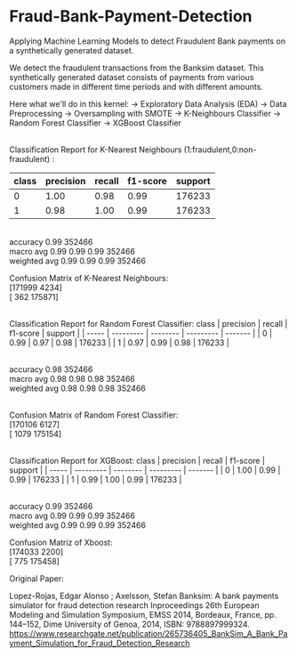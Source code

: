 # Fraud-Bank-Payment-Detection
Applying Machine Learning Models to detect Fraudulent Bank payments on a synthetically generated dataset.

We detect the fraudulent transactions from the Banksim dataset. This synthetically generated dataset consists of payments from various customers made in different time periods and with different amounts.

Here what we'll do in this kernel:
-> Exploratory Data Analysis (EDA)
-> Data Preprocessing
-> Oversampling with SMOTE
-> K-Neighbours Classifier
-> Random Forest Classifier
-> XGBoost Classifier


<br/>Classification Report for K-Nearest Neighbours (1:fraudulent,0:non-fraudulent) :

class | precision |   recall | f1-score  | support |
| ----- | --------- | -------- | --------- | ------- |
|  0    |     1.00  |    0.98  |    0.99   |  176233 |
|  1    |     0.98  |    1.00  |    0.99   |  176233 |

<br/>accuracy                           0.99    352466
<br/>macro avg       0.99      0.99      0.99    352466
<br/>weighted avg       0.99      0.99      0.99    352466
           

Confusion Matrix of K-Nearest Neighbours: 
<br/> [171999   4234]
<br/> [   362 175871]
 
<br/>Classification Report for Random Forest Classifier: 
class | precision |   recall | f1-score  | support |
| ----- | --------- | -------- | --------- | ------- |
|   0   |    0.99   |   0.97   |   0.98    | 176233  |
|   1   |    0.97   |   0.99   |   0.98    | 176233  |

<br/>accuracy                           0.98    352466
<br/>macro avg       0.98      0.98      0.98    352466
<br/>weighted avg       0.98      0.98      0.98    352466

<br/>Confusion Matrix of Random Forest Classifier: 
<br/> [170106   6127]
<br/> [  1079 175154]
 
 
<br/>Classification Report for XGBoost: 
class | precision |   recall | f1-score  | support |
| ----- | --------- | -------- | --------- | ------- |
|   0   |    1.00   |   0.99   |   0.99    |  176233 |
|   1   |    0.99   |   1.00   |   0.99    |  176233 |

<br/>accuracy                           0.99    352466
<br/>macro avg       0.99      0.99      0.99    352466
<br/>weighted avg       0.99      0.99      0.99    352466

Confusion Matriz of Xboost: 
 <br/> [174033   2200]
 <br/> [   775 175458]


Original Paper:

Lopez-Rojas, Edgar Alonso ; Axelsson, Stefan Banksim: A bank payments simulator for fraud detection research Inproceedings 26th European Modeling and Simulation Symposium, EMSS 2014, Bordeaux, France, pp. 144–152, Dime University of Genoa, 2014, ISBN: 9788897999324. https://www.researchgate.net/publication/265736405_BankSim_A_Bank_Payment_Simulation_for_Fraud_Detection_Research
